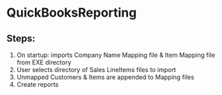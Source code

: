 # QuickBooksReporting

## Steps:
1. On startup: imports Company Name Mapping file & Item Mapping file from EXE directory
2. User selects directory of Sales LineItems files to import
3. Unmapped Customers & Items are appended to Mapping files
4. Create reports
